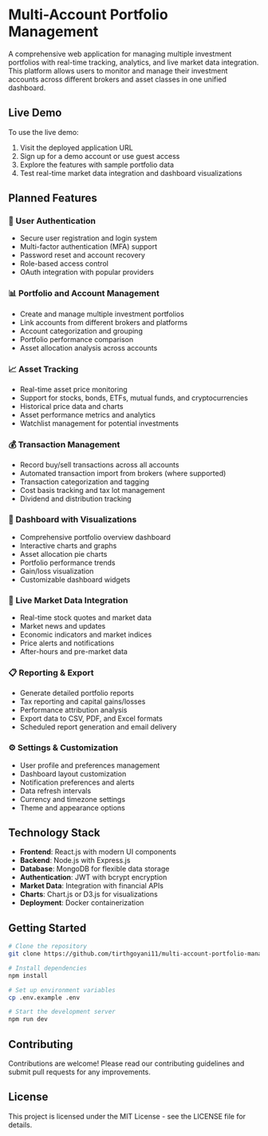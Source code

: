 # Multi-Account Portfolio Management

A comprehensive web application for managing multiple investment portfolios with real-time tracking, analytics, and live market data integration. This platform allows users to monitor and manage their investment accounts across different brokers and asset classes in one unified dashboard.

## Live Demo

To use the live demo:
1. Visit the deployed application URL
2. Sign up for a demo account or use guest access
3. Explore the features with sample portfolio data
4. Test real-time market data integration and dashboard visualizations

## Planned Features

### 🔐 User Authentication
- Secure user registration and login system
- Multi-factor authentication (MFA) support
- Password reset and account recovery
- Role-based access control
- OAuth integration with popular providers

### 📊 Portfolio and Account Management
- Create and manage multiple investment portfolios
- Link accounts from different brokers and platforms
- Account categorization and grouping
- Portfolio performance comparison
- Asset allocation analysis across accounts

### 📈 Asset Tracking
- Real-time asset price monitoring
- Support for stocks, bonds, ETFs, mutual funds, and cryptocurrencies
- Historical price data and charts
- Asset performance metrics and analytics
- Watchlist management for potential investments

### 💰 Transaction Management
- Record buy/sell transactions across all accounts
- Automated transaction import from brokers (where supported)
- Transaction categorization and tagging
- Cost basis tracking and tax lot management
- Dividend and distribution tracking

### 📱 Dashboard with Visualizations
- Comprehensive portfolio overview dashboard
- Interactive charts and graphs
- Asset allocation pie charts
- Portfolio performance trends
- Gain/loss visualization
- Customizable dashboard widgets

### 🔄 Live Market Data Integration
- Real-time stock quotes and market data
- Market news and updates
- Economic indicators and market indices
- Price alerts and notifications
- After-hours and pre-market data

### 📋 Reporting & Export
- Generate detailed portfolio reports
- Tax reporting and capital gains/losses
- Performance attribution analysis
- Export data to CSV, PDF, and Excel formats
- Scheduled report generation and email delivery

### ⚙️ Settings & Customization
- User profile and preferences management
- Dashboard layout customization
- Notification preferences and alerts
- Data refresh intervals
- Currency and timezone settings
- Theme and appearance options

## Technology Stack

- **Frontend**: React.js with modern UI components
- **Backend**: Node.js with Express.js
- **Database**: MongoDB for flexible data storage
- **Authentication**: JWT with bcrypt encryption
- **Market Data**: Integration with financial APIs
- **Charts**: Chart.js or D3.js for visualizations
- **Deployment**: Docker containerization

## Getting Started

```bash
# Clone the repository
git clone https://github.com/tirthgoyani11/multi-account-portfolio-management.git

# Install dependencies
npm install

# Set up environment variables
cp .env.example .env

# Start the development server
npm run dev
```

## Contributing

Contributions are welcome! Please read our contributing guidelines and submit pull requests for any improvements.

## License

This project is licensed under the MIT License - see the LICENSE file for details.
